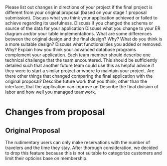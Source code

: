 Please list out changes in directions of your project if the final project is different from your original proposal (based on your stage 1 proposal submission).
Discuss what you think your application achieved or failed to achieve regarding its usefulness.
Discuss if you changed the schema or source of the data for your application
Discuss what you change to your ER diagram and/or your table implementations. 
  What are some differences between the original design and the final design? Why? What do you think is a more suitable design? 
Discuss what functionalities you added or removed. Why?
Explain how you think your advanced database programs complement your application.
Each team member should describe one technical challenge that the team encountered. 
  This should be sufficiently detailed such that another future team could use this as helpful advice if they were to start a similar project or where to maintain your project. 
Are there other things that changed comparing the final application with the original proposal?
Describe future work that you think, other than the interface, that the application can improve on
Describe the final division of labor and how well you managed teamwork. 

# Changes from proposal
## Original Proposal
The rudimentary users can only make reservations with the number of travelers and the time they stay. After thorough consideration, we decided to drop this feature because this is not suitable to categorize customers and limit their optioins base on membership.
